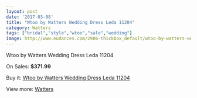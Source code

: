 ```yaml
---
layout: post
date: '2017-03-08'
title: "Wtoo by Watters Wedding Dress Leda 11204"
category: Watters
tags: ["bridal","style","wtoo","sale","wedding"]
image: http://www.eudances.com/2906-thickbox_default/wtoo-by-watters-wedding-dress-leda-11204.jpg
---
```

Wtoo by Watters Wedding Dress Leda 11204

On Sales: **$371.99**
<a href="https://www.eudances.com/en/watters/1006-wtoo-by-watters-wedding-dress-leda-11204.html"><amp-img layout="responsive" width="600" height="600" src="//www.eudances.com/2906-thickbox_default/wtoo-by-watters-wedding-dress-leda-11204.jpg" alt="Wtoo by Watters Wedding Dress Leda 11204 0" /></a>
<a href="https://www.eudances.com/en/watters/1006-wtoo-by-watters-wedding-dress-leda-11204.html"><amp-img layout="responsive" width="600" height="600" src="//www.eudances.com/2907-thickbox_default/wtoo-by-watters-wedding-dress-leda-11204.jpg" alt="Wtoo by Watters Wedding Dress Leda 11204 1" /></a>

Buy it: [Wtoo by Watters Wedding Dress Leda 11204](https://www.eudances.com/en/watters/1006-wtoo-by-watters-wedding-dress-leda-11204.html "Wtoo by Watters Wedding Dress Leda 11204")

View more: [Watters](https://www.eudances.com/en/12-watters "Watters")